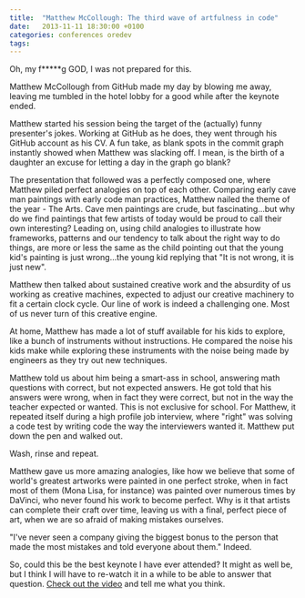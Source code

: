 ```yaml
---
title:  "Matthew McCollough: The third wave of artfulness in code"
date: 	2013-11-11 18:30:00 +0100
categories: conferences oredev
tags: 	
---
```



Oh, my f*****g GOD, I was not prepared for this.

Matthew McCollough from GitHub made my day by blowing me away, leaving me tumbled
in the hotel lobby for a good while after the keynote ended.

Matthew started his session being the target of the (actually) funny presenter's
jokes. Working at GitHub as he does, they went through his GitHub account as his
CV. A fun take, as blank spots in the commit graph instantly showed when Matthew
was slacking off. I mean, is the birth of a daughter an excuse for letting a day
in the graph go blank?

The presentation that followed was a perfectly composed one, where Matthew piled
perfect analogies on top of each other. Comparing early cave man paintings with
early code man practices, Matthew nailed the theme of the year - The Arts. Cave
men paintings are crude, but fascinating...but why do we find paintings that few
artists of today would be proud to call their own interesting? Leading on, using
child analogies to illustrate how frameworks, patterns and our tendency to talk
about the right way to do things, are more or less the same as the child pointing
out that the young kid's painting is just wrong...the young kid replying that "It
is not wrong, it is just new".

Matthew then talked about sustained creative work and the absurdity of us working
as creative machines, expected to adjust our creative machinery to fit a certain
clock cycle. Our line of work is indeed a challenging one. Most of us never turn
of this creative engine.

At home, Matthew has made a lot of stuff available for his kids to explore, like
a bunch of instruments without instructions. He compared the noise his kids make
while exploring these instruments with the noise being made by engineers as they
try out new techniques.

Matthew told us about him being a smart-ass in school, answering math questions
with correct, but not expected answers. He got told that his answers were wrong,
when in fact they were correct, but not in the way the teacher expected or wanted.
This is not exclusive for school. For Matthew, it repeated itself during a high
profile job interview, where "right" was solving a code test by writing code the
way the interviewers wanted it. Matthew put down the pen and walked out.

Wash, rinse and repeat.

Matthew gave us more amazing analogies, like how we believe that some of world's
greatest artworks were painted in one perfect stroke, when in fact most of them
(Mona Lisa, for instance) was painted over numerous times by DaVinci, who never
found his work to become perfect. Why is it that artists can complete their craft
over time, leaving us with a final, perfect piece of art, when we are so afraid
of making mistakes ourselves.

"I've never seen a company giving the biggest bonus to the person that made the
most mistakes and told everyone about them." Indeed.

So, could this be the best keynote I have ever attended? It might as well be, but
I think I will have to re-watch it in a while to be able to answer that question.
[Check out the video](http://oredev.org/oredev2013/2013/videos.html) and tell me
what you think.


